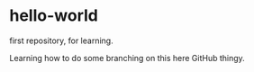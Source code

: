 # hello-world
first repository, for learning.

Learning how to do some branching on this here GitHub thingy.
